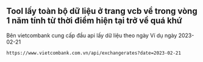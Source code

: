 ## Tool lấy toàn bộ dữ liệu ở trang vcb về trong vòng 1 năm tính từ thời điểm hiện tại trở về quá khứ

Bên vietcombank cung cấp đầu api lấy dữ liệu theo ngày
Ví dụ ngày 2023-02-21

```
https://www.vietcombank.com.vn/api/exchangerates?date=2023-02-21
```
